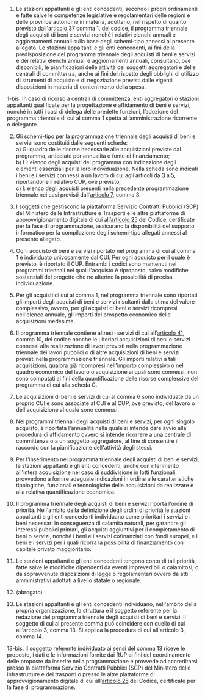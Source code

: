 1. Le stazioni appaltanti e gli enti concedenti, secondo i propri ordinamenti e fatte salve le competenze legislative e regolamentari delle regioni e delle province autonome in materia, adottano, nel rispetto di quanto previsto dall'[articolo 37](/articolo-37/1) comma 1, del codice, il programma triennale degli acquisti di beni e servizi nonché i relativi elenchi annuali e aggiornamenti annuali sulla base degli schemi-tipo annessi al presente allegato. Le stazioni appaltanti e gli enti concedenti, ai fini della predisposizione del programma triennale degli acquisti di beni e servizi e dei relativi elenchi annuali e aggiornamenti annuali, consultano, ove disponibili, le pianificazioni delle attività dei soggetti aggregatori e delle centrali di committenza, anche ai fini del rispetto degli obblighi di utilizzo di strumenti di acquisto e di negoziazione previsti dalle vigenti disposizioni in materia di contenimento della spesa.

1-bis. In caso di ricorso a centrali di committenza, enti aggregatori o stazioni appaltanti qualificate per la progettazione e affidamento di beni e servizi, nonché in tutti i casi di delega delle predette funzioni, l’adozione del programma triennale di cui al comma 1 spetta all’amministrazione ricorrente o delegante.

2. Gli schemi-tipo per la programmazione triennale degli acquisti di beni e servizi sono costituiti dalle seguenti schede:<br>a) G: quadro delle risorse necessarie alle acquisizioni previste dal programma, articolate per annualità e fonte di finanziamento;<br>b) H: elenco degli acquisti del programma con indicazione degli elementi essenziali per la loro individuazione. Nella scheda sono indicati i beni e i servizi connessi a un lavoro di cui agli articoli da [3](/allegato-1.5-articolo-3/2) a [5](/allegato-1.5-articolo-5/2), riportandone il relativo CUP, ove previsto;<br>c) I: elenco degli acquisti presenti nella precedente programmazione triennale nei casi previsti dall’[articolo 7](/allegato-1.5-articolo-7/2), comma 3.

3. I soggetti che gestiscono la piattaforma Servizio Contratti Pubblici (SCP) del Ministero delle Infrastrutture e Trasporti e le altre piattaforme di approvvigionamento digitale di cui all’[articolo 25](/articolo-25/1) del Codice, certificate per la fase di programmazione, assicurano la disponibilità del supporto informatico per la compilazione degli schemi-tipo allegati annessi al presente allegato.

4. Ogni acquisto di beni e servizi riportato nel programma di cui al comma 1 è individuato univocamente dal CUI. Per ogni acquisto per il quale è previsto, è riportato il CUP. Entrambi i codici sono mantenuti nei programmi triennali nei quali l'acquisto è riproposto, salvo modifiche sostanziali del progetto che ne alterino la possibilità di precisa individuazione.

5. Per gli acquisti di cui al comma 1, nel programma triennale sono riportati gli importi degli acquisti di beni e servizi risultanti dalla stima del valore complessivo, ovvero, per gli acquisti di beni e servizi ricompresi nell'elenco annuale, gli importi del prospetto economico delle acquisizioni medesime.

6. Il programma triennale contiene altresì i servizi di cui all’[articolo 41](/articolo-41/2), comma 10, del codice nonché le ulteriori acquisizioni di beni e servizi connessi alla realizzazione di lavori previsti nella programmazione triennale dei lavori pubblici o di altre acquisizioni di beni e servizi previsti nella programmazione triennale. Gli importi relativi a tali acquisizioni, qualora già ricompresi nell'importo complessivo o nel quadro economico del lavoro o acquisizione ai quali sono connessi, non sono computati ai fini della quantificazione delle risorse complessive del programma di cui alla scheda G.

7. Le acquisizioni di beni e servizi di cui al comma 6 sono individuate da un proprio CUI e sono associate al CUI e al CUP, ove previsto, del lavoro o dell'acquisizione al quale sono connessi.

8. Nei programmi triennali degli acquisti di beni e servizi, per ogni singolo acquisto, è riportata l'annualità nella quale si intende dare avvio alla procedura di affidamento ovvero si intende ricorrere a una centrale di committenza o a un soggetto aggregatore, al fine di consentire il raccordo con la pianificazione dell'attività degli stessi.

9. Per l'inserimento nel programma triennale degli acquisti di beni e servizi, le stazioni appaltanti e gli enti concedenti, anche con riferimento all'intera acquisizione nel caso di suddivisione in lotti funzionali, provvedono a fornire adeguate indicazioni in ordine alle caratteristiche tipologiche, funzionali e tecnologiche delle acquisizioni da realizzare e alla relativa quantificazione economica.

10. Il programma triennale degli acquisti di beni e servizi riporta l'ordine di priorità. Nell'ambito della definizione degli ordini di priorità le stazioni appaltanti e gli enti concedenti individuano come prioritari i servizi e i beni necessari in conseguenza di calamità naturali, per garantire gli interessi pubblici primari, gli acquisti aggiuntivi per il completamento di beni o servizi, nonché i beni e i servizi cofinanziati con fondi europei, e i beni e i servizi per i quali ricorra la possibilità di finanziamento con capitale privato maggioritario.

11. Le stazioni appaltanti e gli enti concedenti tengono conto di tali priorità, fatte salve le modifiche dipendenti da eventi imprevedibili o calamitosi, o da sopravvenute disposizioni di legge o regolamentari ovvero da atti amministrativi adottati a livello statale o regionale.

12. (abrogato)

13. Le stazioni appaltanti e gli enti concedenti individuano, nell'ambito della propria organizzazione, la struttura e il soggetto referente per la redazione del programma triennale degli acquisti di beni e servizi. Il soggetto di cui al presente comma può coincidere con quello di cui all'articolo 3, comma 13. Si applica la procedura di cui all'articolo 3, comma 14.

13-bis. Il soggetto referente individuato ai sensi del comma 13 riceve le proposte, i dati e le informazioni fornite dai RUP ai fini del coordinamento delle proposte da inserire nella programmazione e provvede ad accreditarsi presso la piattaforma Servizio Contratti Pubblici (SCP) del Ministero delle infrastrutture e dei trasporti o presso le altre piattaforme di approvvigionamento digitale di cui all’[articolo 25](/articolo-25/1) del Codice, certificate per la fase di programmazione.